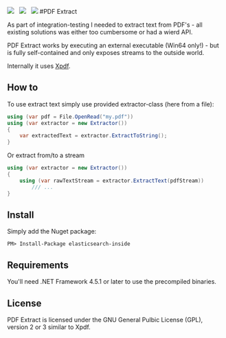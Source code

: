 ![](https://raw.githubusercontent.com/poulfoged/pdf-extract/master/icon.png) &nbsp; ![](https://ci.appveyor.com/api/projects/status//branch/master?svg=true) &nbsp; ![](http://img.shields.io/nuget/v/pdf-extract.svg?style=flat)
#PDF Extract  

As part of integration-testing I needed to extract text from PDF's - all existing solutions was either too cumbersome or had a wierd API.

PDF Extract works by executing an external executable (Win64 only!) - but is fully self-contained and only exposes streams to the outside world.

Internally it uses [Xpdf](http://www.foolabs.com/xpdf). 

## How to
To use extract text simply use provided extractor-class (here from a file):

```c#
using (var pdf = File.OpenRead("my.pdf"))
using (var extractor = new Extractor())
{
    var extractedText = extractor.ExtractToString();
}

```

Or extract from/to a stream

```c#
using (var extractor = new Extractor())
{
    using (var rawTextStream = extractor.ExtractText(pdfStream))
        /// ...
}

```
## Install

Simply add the Nuget package:

`PM> Install-Package elasticsearch-inside`

## Requirements

You'll need .NET Framework 4.5.1 or later to use the precompiled binaries.

## License

PDF Extract is licensed under the GNU General Pulbic License (GPL), version 2
or 3 similar to Xpdf.



